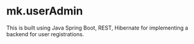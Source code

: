 mk.userAdmin
============
This is built using Java Spring Boot, REST, Hibernate for implementing a backend for user registrations.

